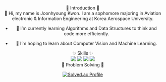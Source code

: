 <div align="center">🙌 Introduction 🙌</div>
<div align="center">
👋 Hi, my name is Joonhyoung Kwon.
I am a sophomore majoring in Aviation electronic & Information Engineering at Korea Aerospace University.

- 🌱 I’m currently learning Algorithms and Data Structures to think and code more efficiently.

- 🔭 I’m hoping to learn about Computer Vision and Machine Learning.

</div>

<div align="center">✨ Skills ✨</div>

<div align="center">

<img src="https://img.shields.io/badge/C-A8B9CC?style=for-the-badge&logo=C&logoColor=white"/>
<img src="https://img.shields.io/badge/C++-00599C?style=for-the-badge&logo=C++&logoColor=white"/>
<img src="https://img.shields.io/badge/Python-3776AB?style=for-the-badge&logo=Python&logoColor=white"/>
<img src="https://img.shields.io/badge/JavaScript-F7DF1E?style=for-the-badge&logo=JavaScript&logoColor=white"/>

</div>

<div align="center">🦾 Problem Solving 🦾</div>
<div align="center">

[![Solved.ac Profile](http://mazassumnida.wtf/api/v2/generate_badge?boj=kwonpodo)](https://solved.ac/kwonpodo/) </p>

</div>




<!--
**KwonPodo/KwonPodo** is a ✨ _special_ ✨ repository because its `README.md` (this file) appears on your GitHub profile.

Here are some ideas to get you started:

- 🔭 I’m currently working on ...
- 🌱 I’m currently learning ...
- 👯 I’m looking to collaborate on ...
- 🤔 I’m looking for help with ...
- 💬 Ask me about ...
- 📫 How to reach me: ...
- 😄 Pronouns: ...
- ⚡ Fun fact: ...
-->
